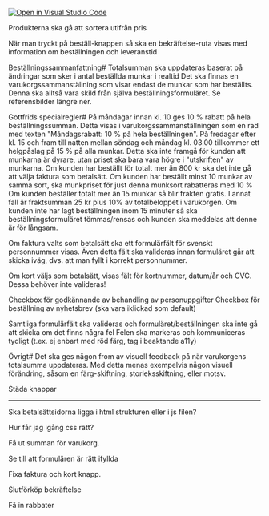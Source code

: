 [![Open in Visual Studio Code](https://classroom.github.com/assets/open-in-vscode-c66648af7eb3fe8bc4f294546bfd86ef473780cde1dea487d3c4ff354943c9ae.svg)](https://classroom.github.com/online_ide?assignment_repo_id=9317120&assignment_repo_type=AssignmentRepo)

Produkterna ska gå att sortera utifrån pris

När man tryckt på beställ-knappen så ska en bekräftelse-ruta visas med information om beställningen och leveranstid

Beställningssammanfattning#
Totalsumman ska uppdateras baserat på ändringar som sker i antal beställda munkar i realtid
Det ska finnas en varukorgssammanställning som visar endast de munkar som har beställts. Denna ska alltså vara skild från själva beställningsformuläret. Se referensbilder längre ner.


Gottfrids specialregler#
På måndagar innan kl. 10 ges 10 % rabatt på hela beställningssumman. Detta visas i varukorgssammanställningen som en rad med texten "Måndagsrabatt: 10 % på hela beställningen".
På fredagar efter kl. 15 och fram till natten mellan söndag och måndag kl. 03.00 tillkommer ett helgpåslag på 15 % på alla munkar. Detta ska inte framgå för kunden att munkarna är dyrare, utan priset ska bara vara högre i "utskriften" av munkarna.
Om kunden har beställt för totalt mer än 800 kr ska det inte gå att välja faktura som betalsätt.
Om kunden har beställt minst 10 munkar av samma sort, ska munkpriset för just denna munksort rabatteras med 10 %
Om kunden beställer totalt mer än 15 munkar så blir frakten gratis. I annat fall är fraktsumman 25 kr plus 10% av totalbeloppet i varukorgen.
Om kunden inte har lagt beställningen inom 15 minuter så ska beställningsformuläret tömmas/rensas och kunden ska meddelas att denne är för långsam.

Om faktura valts som betalsätt ska ett formulärfält för svenskt personnummer visas. Även detta fält ska valideras innan formuläret går att skicka iväg, dvs. att man fyllt i korrekt personnummer.

Om kort väljs som betalsätt, visas fält för kortnummer, datum/år och CVC. Dessa behöver inte valideras!

Checkbox för godkännande av behandling av personuppgifter
Checkbox för beställning av nyhetsbrev (ska vara iklickad som default)

Samtliga formulärfält ska valideras och formuläret/beställningen ska inte gå att skicka om det finns några fel
Felen ska markeras och kommuniceras tydligt (t.ex. ej enbart med röd färg, tag i beaktande a11y)

Övrigt#
Det ska ges någon from av visuell feedback på när varukorgens totalsumma uppdateras. Med detta menas exempelvis någon visuell förändring, såsom en färg-skiftning, storleksskiftning, eller motsv.

Städa knappar 

***************************************************

Ska betalsättsidorna ligga i html strukturen eller i js filen?

Hur får jag igång css rätt?

Få ut summan för varukorg.

Se till att formulären är rätt ifyllda

Fixa faktura och kort knapp.

Slutförköp bekräftelse

Få in rabbater

